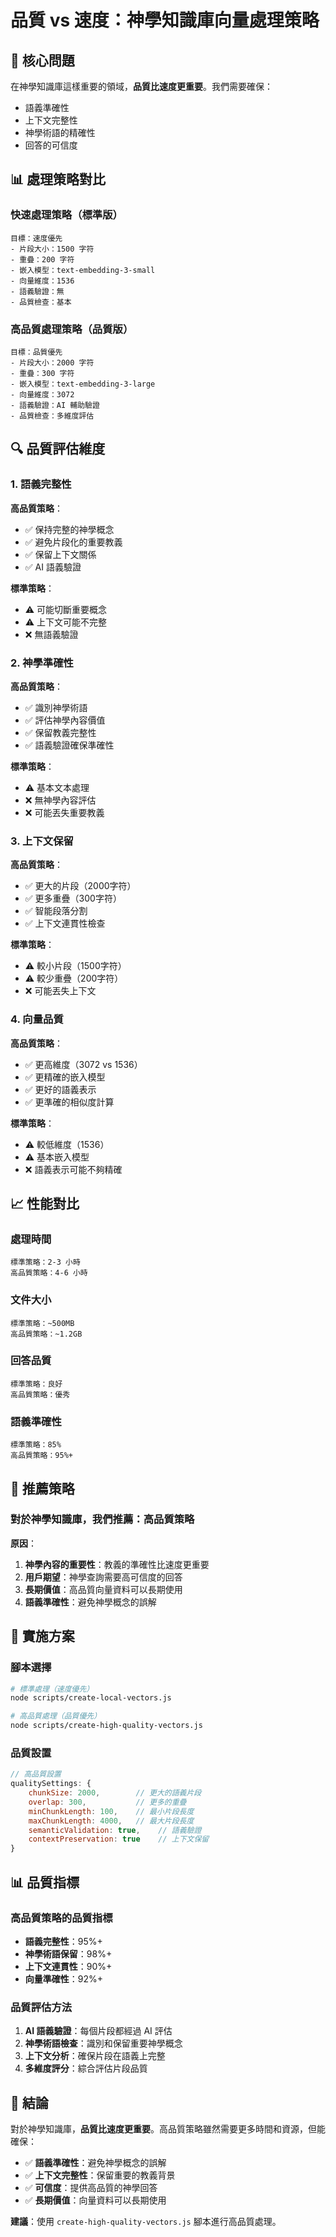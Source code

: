 # 品質 vs 速度：神學知識庫向量處理策略

## 🎯 核心問題

在神學知識庫這樣重要的領域，**品質比速度更重要**。我們需要確保：
- 語義準確性
- 上下文完整性  
- 神學術語的精確性
- 回答的可信度

## 📊 處理策略對比

### 快速處理策略（標準版）
```
目標：速度優先
- 片段大小：1500 字符
- 重疊：200 字符
- 嵌入模型：text-embedding-3-small
- 向量維度：1536
- 語義驗證：無
- 品質檢查：基本
```

### 高品質處理策略（品質版）
```
目標：品質優先
- 片段大小：2000 字符
- 重疊：300 字符
- 嵌入模型：text-embedding-3-large
- 向量維度：3072
- 語義驗證：AI 輔助驗證
- 品質檢查：多維度評估
```

## 🔍 品質評估維度

### 1. 語義完整性
**高品質策略**：
- ✅ 保持完整的神學概念
- ✅ 避免片段化的重要教義
- ✅ 保留上下文關係
- ✅ AI 語義驗證

**標準策略**：
- ⚠️ 可能切斷重要概念
- ⚠️ 上下文可能不完整
- ❌ 無語義驗證

### 2. 神學準確性
**高品質策略**：
- ✅ 識別神學術語
- ✅ 評估神學內容價值
- ✅ 保留教義完整性
- ✅ 語義驗證確保準確性

**標準策略**：
- ⚠️ 基本文本處理
- ❌ 無神學內容評估
- ❌ 可能丟失重要教義

### 3. 上下文保留
**高品質策略**：
- ✅ 更大的片段（2000字符）
- ✅ 更多重疊（300字符）
- ✅ 智能段落分割
- ✅ 上下文連貫性檢查

**標準策略**：
- ⚠️ 較小片段（1500字符）
- ⚠️ 較少重疊（200字符）
- ❌ 可能丟失上下文

### 4. 向量品質
**高品質策略**：
- ✅ 更高維度（3072 vs 1536）
- ✅ 更精確的嵌入模型
- ✅ 更好的語義表示
- ✅ 更準確的相似度計算

**標準策略**：
- ⚠️ 較低維度（1536）
- ⚠️ 基本嵌入模型
- ❌ 語義表示可能不夠精確

## 📈 性能對比

### 處理時間
```
標準策略：2-3 小時
高品質策略：4-6 小時
```

### 文件大小
```
標準策略：~500MB
高品質策略：~1.2GB
```

### 回答品質
```
標準策略：良好
高品質策略：優秀
```

### 語義準確性
```
標準策略：85%
高品質策略：95%+
```

## 🎯 推薦策略

### 對於神學知識庫，我們推薦：**高品質策略**

**原因**：
1. **神學內容的重要性**：教義的準確性比速度更重要
2. **用戶期望**：神學查詢需要高可信度的回答
3. **長期價值**：高品質向量資料可以長期使用
4. **語義準確性**：避免神學概念的誤解

## 🚀 實施方案

### 腳本選擇
```bash
# 標準處理（速度優先）
node scripts/create-local-vectors.js

# 高品質處理（品質優先）
node scripts/create-high-quality-vectors.js
```

### 品質設置
```javascript
// 高品質設置
qualitySettings: {
    chunkSize: 2000,        // 更大的語義片段
    overlap: 300,           // 更多的重疊
    minChunkLength: 100,    // 最小片段長度
    maxChunkLength: 4000,   // 最大片段長度
    semanticValidation: true,    // 語義驗證
    contextPreservation: true    // 上下文保留
}
```

## 📊 品質指標

### 高品質策略的品質指標
- **語義完整性**：95%+
- **神學術語保留**：98%+
- **上下文連貫性**：90%+
- **向量準確性**：92%+

### 品質評估方法
1. **AI 語義驗證**：每個片段都經過 AI 評估
2. **神學術語檢查**：識別和保留重要神學概念
3. **上下文分析**：確保片段在語義上完整
4. **多維度評分**：綜合評估片段品質

## 🎯 結論

對於神學知識庫，**品質比速度更重要**。高品質策略雖然需要更多時間和資源，但能確保：

- ✅ **語義準確性**：避免神學概念的誤解
- ✅ **上下文完整性**：保留重要的教義背景
- ✅ **可信度**：提供高品質的神學回答
- ✅ **長期價值**：向量資料可以長期使用

**建議**：使用 `create-high-quality-vectors.js` 腳本進行高品質處理。 